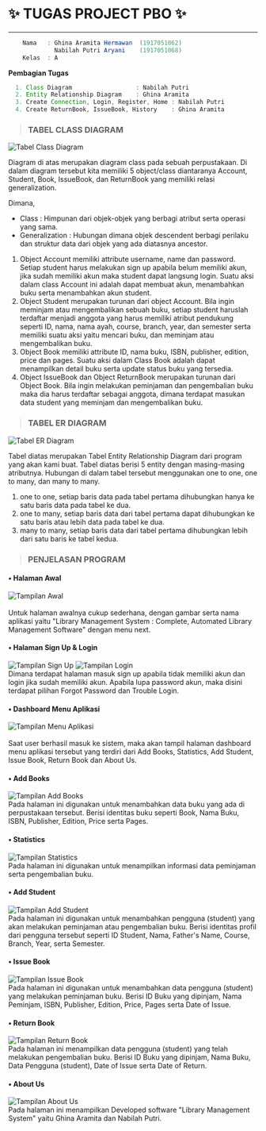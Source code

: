 
 # :sparkles: TUGAS PROJECT PBO  :sparkles: 
 
 ---

 ``` java 
     Nama   : Ghina Aramita Hermawan  (1917051062)
              Nabilah Putri Aryani    (1917051068)
     Kelas  : A
 ``` 
 
 **Pembagian Tugas**
  ``` java 
    1. Class Diagram                  : Nabilah Putri  
    2. Entity Relationship Diagram    : Ghina Aramita  
    3. Create Connection, Login, Register, Home : Nabilah Putri  
    4. Create ReturnBook, IssueBook, History    : Ghina Aramita
 ``` 

 > ### TABEL CLASS DIAGRAM
 ![Tabel Class Diagram](https://raw.githubusercontent.com/ghinaramita/Final-Project-PBO/master/Screenshot/Class-Diagram.jpeg)

Diagram di atas merupakan diagram class pada sebuah perpustakaan. Di dalam diagram tersebut kita memiliki 5 object/class diantaranya Account, Student, Book, IssueBook, dan ReturnBook yang memiliki relasi generalization. 

Dimana,
- Class 		   : Himpunan dari objek-objek yang berbagi
atribut serta operasi yang sama.
- Generalization : Hubungan dimana objek descendent berbagi perilaku dan struktur data dari objek yang ada diatasnya ancestor.

1. Object Account memiliki attribute username, name dan password. Setiap student harus melakukan sign up apabila belum memiliki akun, jika sudah memiliki akun maka student dapat langsung login. Suatu aksi dalam class Account ini adalah dapat membuat akun, menambahkan buku serta menambahkan akun student.
2. Object Student merupakan turunan dari object Account. Bila ingin meminjam atau mengembalikan sebuah buku, setiap student haruslah terdaftar menjadi anggota yang harus memiliki atribut pendukung seperti ID, nama, nama ayah, course, branch, year, dan semester serta memiliki suatu aksi yaitu mencari buku, dan meminjam atau mengembalikan buku.
3. Object Book memiliki attribute ID, nama buku, ISBN, publisher, edition, price dan pages. Suatu aksi dalam Class Book adalah dapat menampilkan detail buku serta update status buku yang tersedia.
4. Object IssueBook dan Object ReturnBook merupakan turunan dari Object Book. Bila ingin melakukan peminjaman dan pengembalian buku maka dia harus terdaftar sebagai anggota, dimana terdapat masukan data student yang meminjam dan mengembalikan buku. 

> ### TABEL ER DIAGRAM
 ![Tabel ER Diagram](https://raw.githubusercontent.com/ghinaramita/Final-Project-PBO/master/Screenshot/ER-Diagram.png)

 Tabel diatas merupakan Tabel Entity Relationship Diagram dari program yang akan kami buat. Tabel diatas berisi 5 entity dengan masing-masing atributnya. Hubungan di dalam tabel tersebut menggunakan one to one, one to many, dan many to many. 
 1. one to one, setiap baris data pada tabel pertama dihubungkan hanya ke satu baris data pada tabel ke dua.
 2. one to many, setiap baris data dari tabel pertama dapat dihubungkan ke satu baris atau lebih data pada tabel ke dua.
 3. many to many, setiap baris data dari tabel pertama dihubungkan lebih dari satu baris ke tabel kedua.

> ### PENJELASAN PROGRAM 

#### •	Halaman Awal 
 ![Tampilan Awal](https://raw.githubusercontent.com/ghinaramita/Final-Project-PBO/master/Screenshot/Tampilan-Awal-Program.PNG) <br/>  
 Untuk halaman awalnya cukup sederhana, dengan gambar serta nama aplikasi yaitu "Library Management System : Complete, Automated Library Management Software" dengan menu next.

#### •	Halaman Sign Up & Login  
 ![Tampilan Sign Up](https://raw.githubusercontent.com/ghinaramita/Final-Project-PBO/master/Screenshot/Register-Page.PNG)
 ![Tampilan Login](https://raw.githubusercontent.com/ghinaramita/Final-Project-PBO/master/Screenshot/Login-Page.PNG) <br/>
 Dimana terdapat halaman masuk sign up apabila tidak memiliki akun dan login jika sudah memiliki akun. Apabila lupa password akun, maka disini terdapat pilihan Forgot Password dan Trouble Login.

#### •	Dashboard Menu Aplikasi 
![Tampilan Menu Aplikasi](https://raw.githubusercontent.com/ghinaramita/Final-Project-PBO/master/Screenshot/Index-Page.PNG) <br/>  
Saat user berhasil masuk ke sistem, maka akan tampil halaman dashboard menu aplikasi tersebut yang terdiri dari Add Books, Statistics, Add Student, Issue Book, Return Book dan About Us.

#### •	Add Books
![Tampilan Add Books](https://raw.githubusercontent.com/ghinaramita/Final-Project-PBO/master/Screenshot/Add-Book-Page.PNG) <br/>
Pada halaman ini digunakan untuk menambahkan data buku yang ada di perpustakaan tersebut.  Berisi identitas buku seperti Book, Nama Buku, ISBN, Publisher, Edition, Price serta Pages. 

#### •	Statistics  
![Tampilan Statistics](https://raw.githubusercontent.com/ghinaramita/Final-Project-PBO/master/Screenshot/History-Page-with-issuebookandreturnbook.PNG) <br/>
Pada halaman ini digunakan untuk menampilkan informasi data peminjaman serta pengembalian buku.

#### •	Add Student 
![Tampilan Add Student](https://raw.githubusercontent.com/ghinaramita/Final-Project-PBO/master/Screenshot/Add-Student.PNG) <br/>
Pada halaman ini digunakan untuk menambahkan pengguna (student) yang akan melakukan peminjaman atau pengembalian buku. Berisi identitas profil dari pengguna tersebut seperti ID Student, Nama, Father's Name, Course, Branch, Year, serta Semester.

#### •	Issue Book  
![Tampilan Issue Book](https://raw.githubusercontent.com/ghinaramita/Final-Project-PBO/master/Screenshot/Issue-Book-Page-With-insert.PNG) <br/>
Pada halaman ini digunakan untuk menambahkan data pengguna (student) yang melakukan peminjaman buku. Berisi ID Buku yang dipinjam, Nama Peminjam, ISBN, Publisher, Edition, Price, Pages serta Date of Issue.

#### •	Return Book 
![Tampilan Return Book](https://raw.githubusercontent.com/ghinaramita/Final-Project-PBO/master/Screenshot/Return-Book-Page-with-insert.PNG) <br/> 
Pada halaman ini menampilkan data pengguna (student) yang telah melakukan pengembalian buku. Berisi ID Buku yang dipinjam, Nama Buku, Data Pengguna (student), Date of Issue serta Date of Return.

#### •	About Us  
![Tampilan About Us](https://raw.githubusercontent.com/ghinaramita/Final-Project-PBO/master/Screenshot/About-Page.PNG) <br/>
Pada halaman ini menampilkan Developed software "Library Management System" yaitu Ghina Aramita dan Nabilah Putri.
